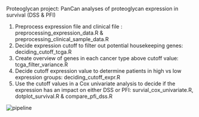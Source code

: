Proteoglycan project: PanCan analyses of proteoglycan expression in survival (DSS & PFI)

1) Preprocess expression file and clinical file : preprocessing_expression_data.R & preprocessing_clinical_sample_data.R
2) Decide expression cutoff to filter out potential housekeeping genes: deciding_cutoff_tcga.R 
3) Create overview of genes in each cancer type above cutoff value: tcga_filter_variance.R
4) Decide cutoff expression value to determine patients in high vs low expression groups: deciding_cutoff_expr.R
5) Use the cutoff values in a Cox univariate analysis to decide if the expression has an impact on either DSS or PFI: survial_cox_univariate.R, dotplot_survival.R & compare_pfi_dss.R


![pipeline](https://github.com/user-attachments/assets/aa6ab836-5ec3-4af8-b997-6f330f9afd29)
